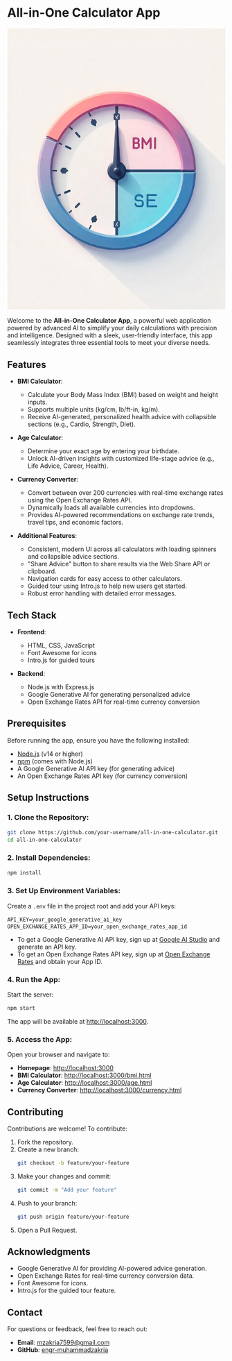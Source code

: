 # All-in-One Calculator App

![All-in-One Calculator App](public/logo.jpeg)

Welcome to the **All-in-One Calculator App**, a powerful web application powered by advanced AI to simplify your daily calculations with precision and intelligence. Designed with a sleek, user-friendly interface, this app seamlessly integrates three essential tools to meet your diverse needs.

## Features

- **BMI Calculator**:
  - Calculate your Body Mass Index (BMI) based on weight and height inputs.
  - Supports multiple units (kg/cm, lb/ft-in, kg/m).
  - Receive AI-generated, personalized health advice with collapsible sections (e.g., Cardio, Strength, Diet).

- **Age Calculator**:
  - Determine your exact age by entering your birthdate.
  - Unlock AI-driven insights with customized life-stage advice (e.g., Life Advice, Career, Health).

- **Currency Converter**:
  - Convert between over 200 currencies with real-time exchange rates using the Open Exchange Rates API.
  - Dynamically loads all available currencies into dropdowns.
  - Provides AI-powered recommendations on exchange rate trends, travel tips, and economic factors.

- **Additional Features**:
  - Consistent, modern UI across all calculators with loading spinners and collapsible advice sections.
  - "Share Advice" button to share results via the Web Share API or clipboard.
  - Navigation cards for easy access to other calculators.
  - Guided tour using Intro.js to help new users get started.
  - Robust error handling with detailed error messages.

## Tech Stack

- **Frontend**:
  - HTML, CSS, JavaScript
  - Font Awesome for icons
  - Intro.js for guided tours

- **Backend**:
  - Node.js with Express.js
  - Google Generative AI for generating personalized advice
  - Open Exchange Rates API for real-time currency conversion

## Prerequisites

Before running the app, ensure you have the following installed:
- [Node.js](https://nodejs.org/) (v14 or higher)
- [npm](https://www.npmjs.com/) (comes with Node.js)
- A Google Generative AI API key (for generating advice)
- An Open Exchange Rates API key (for currency conversion)

## Setup Instructions

### 1. Clone the Repository:
```bash
git clone https://github.com/your-username/all-in-one-calculator.git
cd all-in-one-calculator
```

### 2. Install Dependencies:
```bash
npm install
```

### 3. Set Up Environment Variables:
Create a `.env` file in the project root and add your API keys:
```
API_KEY=your_google_generative_ai_key
OPEN_EXCHANGE_RATES_APP_ID=your_open_exchange_rates_app_id
```
- To get a Google Generative AI API key, sign up at [Google AI Studio](https://aistudio.google.com) and generate an API key.
- To get an Open Exchange Rates API key, sign up at [Open Exchange Rates](https://openexchangerates.org) and obtain your App ID.

### 4. Run the App:
Start the server:
```bash
npm start
```
The app will be available at [http://localhost:3000](http://localhost:3000).

### 5. Access the App:
Open your browser and navigate to:
- **Homepage**: [http://localhost:3000](http://localhost:3000)
- **BMI Calculator**: [http://localhost:3000/bmi.html](http://localhost:3000/bmi.html)
- **Age Calculator**: [http://localhost:3000/age.html](http://localhost:3000/age.html)
- **Currency Converter**: [http://localhost:3000/currency.html](http://localhost:3000/currency.html)

## Contributing

Contributions are welcome! To contribute:
1. Fork the repository.
2. Create a new branch:
   ```bash
   git checkout -b feature/your-feature
   ```
3. Make your changes and commit:
   ```bash
   git commit -m "Add your feature"
   ```
4. Push to your branch:
   ```bash
   git push origin feature/your-feature
   ```
5. Open a Pull Request.

## Acknowledgments

- Google Generative AI for providing AI-powered advice generation.
- Open Exchange Rates for real-time currency conversion data.
- Font Awesome for icons.
- Intro.js for the guided tour feature.

## Contact

For questions or feedback, feel free to reach out:
- **Email**: mzakria7599@gmail.com
- **GitHub**: [engr-muhammadzakria](https://github.com/engr-muhammadzakria)
